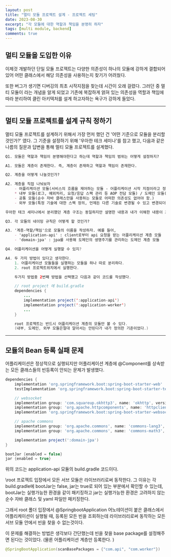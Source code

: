 ```yaml
---
layout: post
title: "멀티 모듈 프로젝트 설계 - 프로젝트 세팅"
date: 2023-08-30
excerpt: "각 모듈에 대한 역할과 책임을 분명히 하자"
tags: [multi module, backend]
comments: true
---
```


## 멀티 모듈을 도입한 이유

이제것 개발하던 단일 모듈 프로젝트는 다양한 의존성이 하나의 모듈에 강하게 결합되어 있어 어떤 클래스에서 해당 의존성을 사용하는지 찾기가 어려웠다. 

또한 버그가 생기면 디버깅의 최초 시작지점을 찾는데 시간이 오래 걸렸다. 그러던 중 멀티 모듈이 라는 개념을 알게 되었고 기존에 복잡하게 얽혀 있는 의존성을 역할과 책임에 따라 분리하여 클린 아키텍처를 설계 하고자하는 욕구가 강하게 들었다. 

---

## 멀티 모듈 프로젝트를 설계 규칙 정하기 

멀티 모듈 프로젝트를 설계하기 위해서 가장 먼저 했던 건 '어떤 기준으로 모듈을 분리할 것인가?' 였다. 그 기준을 설정하기 위해 '우아한 테크 세미나'를 참고 했고, 다음과 같은 나름의 질문과 답변을 통해 멀티 모듈 프로젝트를 설계했다. 

```md
Q1. 모듈은 역할과 책임이 분명해야한다고 하는데 역할과 책임의 범위는 어떻게 설정하지? 

A1. 모듈은 계층이 존재한다. 즉, 계층이 존재하고 역할과 책임이 존재한다. 
```

```md
Q2. 계층을 어떻게 나눌것인가? 

A2. 계층을 직접 나눠보자 
    - 어플리케이션 모듈(서비스의 흐름을 제어하는 모듈 - 어플리케이션 시작 지점이라고 정의)
    * 내부 모듈(로그, 예외처리, 요청/응답 스팩 관리 등 AOP 전담 모듈) / 도메인 모듈(도메인이 생성, 수정, 삭제되는 로직을 전담하는 모듈)
    - 공통 모듈(순수 자바 클래스만을 사용하는 모듈로 어떠한 의존성도 없어야 함.)
    - 외부 모듈(특정 기술에 대한 스팩 정의, 언제든 다른 기술로 변경될 수 있고 변경되더라도 다른 모듈에서 변경에 대해 알지 못하도록 관리)

우아한 테크 세미나에서 분리했던 계층 구조는 동일하지만 설명한 내용과 내가 이해한 내용이 조금 다를 수 있다고 생각하지만 내 나름의 기준을 두고 모듈화 했다고 생각했기에 잘못됬다고 생각하지 않는다. (코드에 내 주관이 들어갔다면 그 코드를 작성한 이유에 대해 명확히 설명만 할 수 있고 납득할 수 있다면 그만이라고 생각한다.)
```

```md
Q3. 각 모듈의 네이밍 규칙은 어떻게 할 것인가? 

A3. '계층-역할/책임'으로 모듈의 이름을 작성하자. 예를 들어, 
    - 'application-api' : client로부터 api 요청을 받는 어플리케이션 계층 모듈
    - 'domain-jpa' : jpa를 사용해 도메인의 생명주기를 관리하는 도메인 계층 모듈
```

```java
Q4. 어플리케이션을 어떻게 실행할 수 있지? 

A4. 두 가지 방법이 있다고 생각한다. 
    1. 어플리케이션 모듈들을 실행하는 모듈을 하나 따로 분리하다. 
    2. root 프로젝트위치에서 실행한다. 

    두가지 방법중 2번째 방법을 선택했고 다음과 같이 코드를 작성했다. 

    // root project 에 build.gradle
    dependencies {
        ...
        implementation project(':application-api')
        implementation project(':application-worker')
        ...
    }

    root 프로젝트는 반드시 어플리케이션 계층의 모듈만 볼 수 있다. 
    (내부, 도메인, 외부 모듈은절대 알아서는 안된다가 내가 정의한 기준이었다.)
```

---

## 모듈의 Bean 등록 실패 문제 

어플리케이션은 정상적으로 실행되지만 어플리케이션 계층에 @Component를 상속받는 모든 클래스들의 빈등록이 안되는 문제가 발생했다. 

```gradle
dependencies {
    implementation 'org.springframework.boot:spring-boot-starter-web'
    testImplementation 'org.springframework.boot:spring-boot-starter-test'

    // websocket
    implementation group: 'com.squareup.okhttp3', name: 'okhttp', version: '4.9.3'
    implementation group: 'org.apache.httpcomponents', name: 'httpclient', version: '4.5.13'
    implementation 'org.springframework.boot:spring-boot-starter-websocket'

    // apache commons
    implementation group: 'org.apache.commons', name: 'commons-lang3', version: '3.12.0'
    implementation group: 'org.apache.commons', name: 'commons-math3', version: '3.6.1'

    implementation project(':domain-jpa')
}

bootJar {enabled = false}
jar {enabled = true}
```

위의 코드는 application-api 모듈의 build.gradle 코드이다. 

\root 프로젝트 입장에서 모든 서브 모듈은 라이브러리로써 동작한다. 그 이유는 각 build.gradle에 bootJar는 false, jar는 true로 되어 있는 부분에서 확인할 수 있는데, bootJar는 실행가능한 환경을 같이 패키징하고 jar는 실행가능한 환경은 고려하지 않는 순수 자바 클래스 및 yaml 파일만 패키징한다. 

그래서 root 폴더 입장에서 @SpringbootApplication 어노테이션이 붙은 클래스에서 어플리케이션이 실행될 때, 등록된 모든 빈을 조회하는데 라이브러리로써 동작하는 모든 서브 모듈 안에서 빈을 찾을 수 없는것이다. 

이 문제를 해결하는 방법은 생각보다 간단했는데 빈을 찾을 base package를 설정해주면 된다는 것이었다. (물론 어플리케이션 계층만 등록한다. )

```java
@SpringBootApplication(scanBasePackages = {"com.api", "com.worker"})
```




